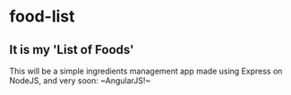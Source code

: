 # food-list
## It is my 'List of Foods'
This will be a simple ingredients management app made using Express on NodeJS, and very soon: ~AngularJS!~
